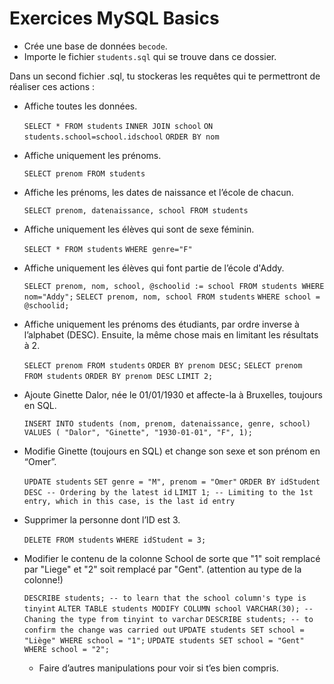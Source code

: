 # Exercices MySQL Basics

- Crée une base de données `becode`.
- Importe le fichier `students.sql` qui se trouve dans ce dossier.

Dans un second fichier .sql, tu stockeras les requêtes qui te permettront de réaliser ces actions :

- Affiche toutes les données.
  
  `SELECT * FROM students`
  `INNER JOIN school`
  `ON students.school=school.idschool`
  `ORDER BY nom`
  
- Affiche uniquement les prénoms.
  
  `SELECT prenom FROM students`
  
- Affiche les prénoms, les dates de naissance et l’école de chacun.
  
  `SELECT prenom, datenaissance, school FROM students`
  
- Affiche uniquement les élèves qui sont de sexe féminin.
  
  `SELECT * FROM students`
  `WHERE genre="F"`
  
- Affiche uniquement les élèves qui font partie de l’école d'Addy.
  
  `SELECT prenom, nom, school, @schoolid := school FROM students WHERE nom="Addy";`
  `SELECT prenom, nom, school FROM students`
  `WHERE school = @schoolid;`
  
- Affiche uniquement les prénoms des étudiants, par ordre inverse à l’alphabet
(DESC). Ensuite, la même chose mais en limitant les résultats à 2.

  `SELECT prenom FROM students`
  `ORDER BY prenom DESC;`
  `SELECT prenom FROM students`
  `ORDER BY prenom DESC`
  `LIMIT 2;`
  
- Ajoute Ginette Dalor, née le 01/01/1930 et affecte-la à Bruxelles, toujours en
SQL.

  `INSERT INTO students (nom, prenom, datenaissance, genre, school)`
  `VALUES ( "Dalor", "Ginette", "1930-01-01", "F", 1);`
  
- Modifie Ginette (toujours en SQL) et change son sexe et son prénom en “Omer”.
  
  `UPDATE students`
  `SET genre = "M", prenom = "Omer"`
  `ORDER BY idStudent DESC -- Ordering by the latest id`
  `LIMIT 1; -- Limiting to the 1st entry, which in this case, is the last id entry`
  
- Supprimer la personne dont l’ID est 3.
  
  `DELETE FROM students`
  `WHERE idStudent = 3;`
  
- Modifier le contenu de la colonne School de sorte que "1" soit remplacé par "Liege" et "2" soit remplacé par "Gent". (attention au type de la colonne!)
  
  `DESCRIBE students; -- to learn that the school column's type is tinyint`
  `ALTER TABLE students MODIFY COLUMN school VARCHAR(30); -- Chaning the type from tinyint to varchar`
  `DESCRIBE students; -- to confirm the change was carried out`
  `UPDATE students SET school = "Liège" WHERE school = "1";`
  `UPDATE students SET school = "Gent" WHERE school = "2";`
  
  - Faire d’autres manipulations pour voir si t’es bien compris.

